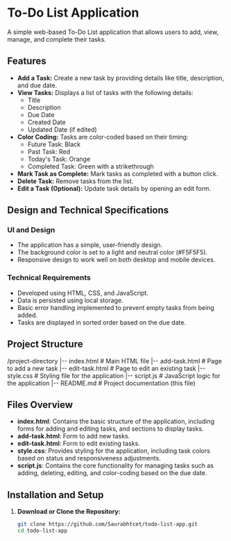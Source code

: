 # To-Do List Application

A simple web-based To-Do List application that allows users to add, view, manage, and complete their tasks.

## Features

- **Add a Task:** Create a new task by providing details like title, description, and due date.
- **View Tasks:** Displays a list of tasks with the following details:
  - Title
  - Description
  - Due Date
  - Created Date
  - Updated Date (if edited)
- **Color Coding:** Tasks are color-coded based on their timing:
  - Future Task: Black
  - Past Task: Red
  - Today's Task: Orange
  - Completed Task: Green with a strikethrough
- **Mark Task as Complete:** Mark tasks as completed with a button click.
- **Delete Task:** Remove tasks from the list.
- **Edit a Task (Optional):** Update task details by opening an edit form.

## Design and Technical Specifications

### UI and Design
- The application has a simple, user-friendly design.
- The background color is set to a light and neutral color (#F5F5F5).
- Responsive design to work well on both desktop and mobile devices.

### Technical Requirements
- Developed using HTML, CSS, and JavaScript.
- Data is persisted using local storage.
- Basic error handling implemented to prevent empty tasks from being added.
- Tasks are displayed in sorted order based on the due date.

## Project Structure
/project-directory |-- index.html # Main HTML file |-- add-task.html # Page to add a new task |-- edit-task.html # Page to edit an existing task |-- style.css # Styling file for the application |-- script.js # JavaScript logic for the application |-- README.md # Project documentation (this file)

## Files Overview
- **index.html**: Contains the basic structure of the application, including forms for adding and editing tasks, and sections to display tasks.
- **add-task.html**: Form to add new tasks.
- **edit-task.html**: Form to edit existing tasks.
- **style.css**: Provides styling for the application, including task colors based on status and responsiveness adjustments.
- **script.js**: Contains the core functionality for managing tasks such as adding, deleting, editing, and color-coding based on the due date.
## Installation and Setup

1. **Download or Clone the Repository:**
   ```bash
   git clone https://github.com/Saurabhtcet/todo-list-app.git
   cd todo-list-app
